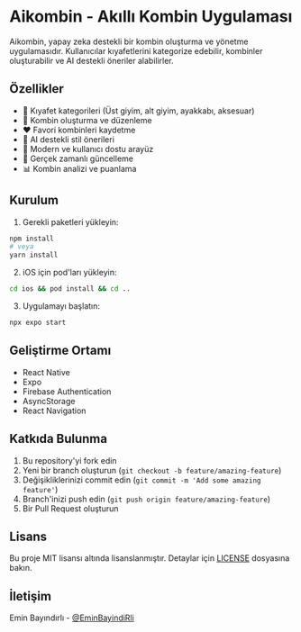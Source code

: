 # Aikombin - Akıllı Kombin Uygulaması

Aikombin, yapay zeka destekli bir kombin oluşturma ve yönetme uygulamasıdır. Kullanıcılar kıyafetlerini kategorize edebilir, kombinler oluşturabilir ve AI destekli öneriler alabilirler.

## Özellikler

- 👕 Kıyafet kategorileri (Üst giyim, alt giyim, ayakkabı, aksesuar)
- 🎨 Kombin oluşturma ve düzenleme
- ❤️ Favori kombinleri kaydetme
- 🤖 AI destekli stil önerileri
- 📱 Modern ve kullanıcı dostu arayüz
- 🔄 Gerçek zamanlı güncelleme
- 📊 Kombin analizi ve puanlama

## Kurulum

1. Gerekli paketleri yükleyin:
```bash
npm install
# veya
yarn install
```

2. iOS için pod'ları yükleyin:
```bash
cd ios && pod install && cd ..
```

3. Uygulamayı başlatın:
```bash
npx expo start
```

## Geliştirme Ortamı

- React Native
- Expo
- Firebase Authentication
- AsyncStorage
- React Navigation

## Katkıda Bulunma

1. Bu repository'yi fork edin
2. Yeni bir branch oluşturun (`git checkout -b feature/amazing-feature`)
3. Değişikliklerinizi commit edin (`git commit -m 'Add some amazing feature'`)
4. Branch'inizi push edin (`git push origin feature/amazing-feature`)
5. Bir Pull Request oluşturun

## Lisans

Bu proje MIT lisansı altında lisanslanmıştır. Detaylar için [LICENSE](LICENSE) dosyasına bakın.

## İletişim

Emin Bayındırlı - [@EminBayindiRli](https://github.com/EminBayindiRli)

